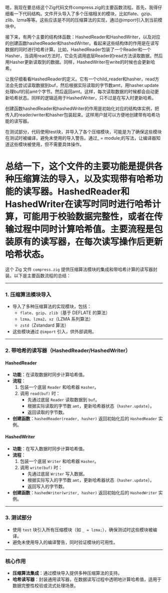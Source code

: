 嗯，我现在要总结这个Zig代码文件compress.zig的主要函数流程。首先，我得仔细看一下代码结构。文件开头导入了多个压缩相关的模块，比如flate、gzip、zlib、lzma等等。这些应该是不同的压缩算法的实现，通过@import引入到当前模块中。

接下来，有两个主要的结构体函数：HashedReader和HashedWriter，以及对应的创建函数hashedReader和hashedWriter。看起来这些结构体的作用是在读写数据的同时进行哈希计算。比如，HashedReader包装了一个Reader和一个Hasher，当调用read方法时，它会先调用底层Reader的read方法读取数据，然后用Hasher更新读取到的数据。同样，HashedWriter在write的时候也会更新哈希。

让我仔细看看HashedReader的定义。它有一个child_reader和hasher，read方法会先尝试读取数据到buf，然后根据实际读取的字节数amt，用hasher.update处理buf的前amt个字节。然后返回amt。这样，每次读取数据的时候都会自动更新哈希状态。同样的逻辑适用于HashedWriter，只不过是在写入时更新哈希。

创建函数hashedReader和hashedWriter的作用是初始化对应的结构体实例，把传入的reader/writer和hasher包装起来。这样用户就可以方便地创建带有哈希功能的读写器。

在测试部分，代码使用test块，并导入了各个压缩模块，可能是为了确保这些模块在测试时被编译，避免未使用的导入警告。通过_ = module;的写法，让编译器知道这些模块被使用，但不需要具体操作。

总结一下，这个文件的主要功能是提供各种压缩算法的导入，以及实现带有哈希功能的读写器。HashedReader和HashedWriter在读写时同时进行哈希计算，可能用于校验数据完整性，或者在传输过程中同时计算哈希值。主要流程是包装原有的读写器，在每次读写操作后更新哈希状态。
================================================
这个 Zig 文件 `compress.zig` 提供压缩算法模块的集成和带哈希计算的读写器封装。以下是主要函数流程的总结：

---

### **1. 压缩算法模块导入**
- 导入了多种压缩算法的实现模块，包括：
  - `flate`、`gzip`、`zlib`（基于 DEFLATE 的算法）
  - `lzma`、`lzma2`、`xz`（LZMA 系列算法）
  - `zstd`（Zstandard 算法）
- 这些模块通过 `@import` 引入，供外部调用。

---

### **2. 带哈希的读写器（HashedReader/HashedWriter）**
#### **HashedReader**
- **功能**：在读取数据时同步计算哈希值。
- **流程**：
  1. 包装一个底层 `Reader` 和哈希器 `Hasher`。
  2. 调用 `read(buf)` 时：
     - 先通过底层 `Reader` 读取数据到 `buf`。
     - 根据实际读取的字节数 `amt`，更新哈希器状态（`hasher.update`）。
     - 返回读取的字节数。
- **创建函数**：`hashedReader(reader, hasher)` 返回初始化后的 `HashedReader` 实例。

#### **HashedWriter**
- **功能**：在写入数据时同步计算哈希值。
- **流程**：
  1. 包装一个底层 `Writer` 和哈希器 `Hasher`。
  2. 调用 `write(buf)` 时：
     - 先通过底层 `Writer` 写入数据。
     - 根据实际写入的字节数 `amt`，更新哈希器状态（`hasher.update`）。
     - 返回写入的字节数。
- **创建函数**：`hashedWriter(writer, hasher)` 返回初始化后的 `HashedWriter` 实例。

---

### **3. 测试部分**
- 使用 `test` 块引入所有压缩模块（如 `_ = lzma;`），确保测试时这些模块被编译。
- 避免未使用导入的编译警告，同时验证模块的可用性。

---

### **核心作用**
- **压缩算法集成**：通过模块导入提供多种压缩算法的支持。
- **哈希读写器**：封装通用读写器，在数据读写过程中透明地计算哈希值，适用于数据完整性校验或流式处理场景。